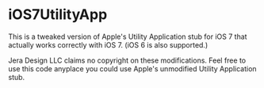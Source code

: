 iOS7UtilityApp
==============

This is a tweaked version of Apple's Utility Application stub for iOS 7 that actually works correctly with iOS 7.
(iOS 6 is also supported.)

Jera Design LLC claims no copyright on these modifications.  Feel free to use this code anyplace you could use Apple's
unmodified Utility Application stub.
